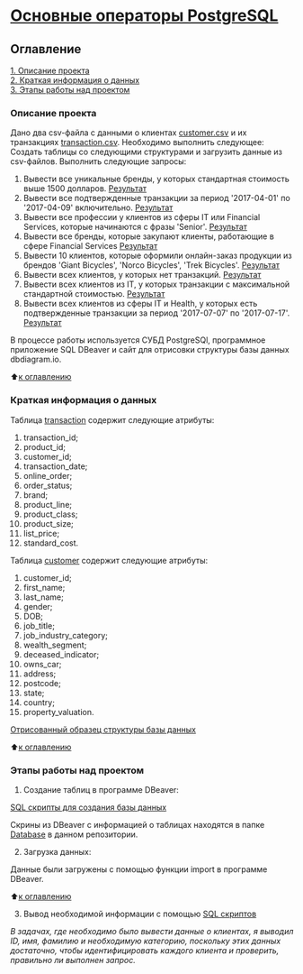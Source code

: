 # [Основные операторы PostgreSQL](https://github.com/Ursekov/SQL-for-MIPT)

## Оглавление  
[1. Описание проекта](https://github.com/Ursekov/SQL-for-MIPT?tab=readme-ov-file#%D0%BE%D0%BF%D0%B8%D1%81%D0%B0%D0%BD%D0%B8%D0%B5-%D0%BF%D1%80%D0%BE%D0%B5%D0%BA%D1%82%D0%B0)  
[2. Краткая информация о данных](https://github.com/Ursekov/SQL-for-MIPT?tab=readme-ov-file#%D0%BA%D1%80%D0%B0%D1%82%D0%BA%D0%B0%D1%8F-%D0%B8%D0%BD%D1%84%D0%BE%D1%80%D0%BC%D0%B0%D1%86%D0%B8%D1%8F-%D0%BE-%D0%B4%D0%B0%D0%BD%D0%BD%D1%8B%D1%85)  
[3. Этапы работы над проектом](https://github.com/Ursekov/SQL-for-MIPT?tab=readme-ov-file#%D1%8D%D1%82%D0%B0%D0%BF%D1%8B-%D1%80%D0%B0%D0%B1%D0%BE%D1%82%D1%8B-%D0%BD%D0%B0%D0%B4-%D0%BF%D1%80%D0%BE%D0%B5%D0%BA%D1%82%D0%BE%D0%BC)  


### Описание проекта    
Дано два csv-файла с данными о клиентах [customer.csv]() и их транзакциях [transaction.csv]().
Необходимо выполнить следующее:
Создать таблицы со следующими структурами и загрузить данные из csv-файлов.
Выполнить следующие запросы:
1. Вывести все уникальные бренды, у которых стандартная стоимость выше 1500 долларов. [Результат]()
2. Вывести все подтвержденные транзакции за период '2017-04-01' по '2017-04-09' включительно. [Результат]()
3. Вывести все профессии у клиентов из сферы IT или Financial Services, которые начинаются с фразы 'Senior'. [Результат]()
4. Вывести все бренды, которые закупают клиенты, работающие в сфере Financial Services [Результат]()
5. Вывести 10 клиентов, которые оформили онлайн-заказ продукции из брендов 'Giant Bicycles', 'Norco Bicycles', 'Trek Bicycles'. [Результат]()
6. Вывести всех клиентов, у которых нет транзакций. [Результат]()
7. Вывести всех клиентов из IT, у которых транзакции с максимальной стандартной стоимостью. [Результат]()
8. Вывести всех клиентов из сферы IT и Health, у которых есть подтвержденные транзакции за период '2017-07-07' по '2017-07-17'. [Результат]()

В процессе работы используется СУБД PostgreSQl, программное приложение SQL DBeaver и  сайт для отрисовки структуры базы данных dbdiagram.io.

:arrow_up:[к оглавлению](https://github.com/Ursekov/SQL-for-MIPT?tab=readme-ov-file#%D0%BE%D0%B3%D0%BB%D0%B0%D0%B2%D0%BB%D0%B5%D0%BD%D0%B8%D0%B5)


### Краткая информация о данных
Таблица [transaction]() содержит следующие атрибуты:
1. transaction_id;
2. product_id;
3. customer_id;
4. transaction_date;
5. online_order;
6. order_status;
7. brand;
8. product_line;
9. product_class;
10. product_size;
11. list_price;
12. standard_cost.

Таблица [customer]() содержит следующие атрибуты:
1. customer_id;
2. first_name;
3. last_name;
4. gender;
5. DOB;
6. job_title;
7. job_industry_category;
8. wealth_segment;
9. deceased_indicator;
10. owns_car;
11. address;
12. postcode;
13. state;
14. country;
15. property_valuation.

[Отрисованный образец структуры базы данных](https://github.com/Ursekov/SQL-for-MIPT/blob/master/Scheme/V%201.pdf)


:arrow_up:[к оглавлению](https://github.com/Ursekov/SQL-for-MIPT?tab=readme-ov-file#%D0%BE%D0%B3%D0%BB%D0%B0%D0%B2%D0%BB%D0%B5%D0%BD%D0%B8%D0%B5)


### Этапы работы над проектом  
1. Создание таблиц в программе DBeaver:

[SQL скрипты для создания базы данных](https://github.com/Ursekov/SQL-for-MIPT/blob/master/SQL%20%D1%81%D0%BA%D1%80%D0%B8%D0%BF%D1%82%20%D0%A3%D1%80%D1%81%D0%B5%D0%BA%D0%BE%D0%B2%20%D0%90%D0%90.txt)

Скрины из DBeaver с информацией о таблицах находятся в папке [Database](https://github.com/Ursekov/SQL-for-MIPT/tree/master/Results) в данном репозитории.

2. Загрузка данных:

Данные были загружены с помощью функции import в программе DBeaver.

:arrow_up:[к оглавлению](https://github.com/Ursekov/SQL-for-MIPT?tab=readme-ov-file#%D0%BE%D0%B3%D0%BB%D0%B0%D0%B2%D0%BB%D0%B5%D0%BD%D0%B8%D0%B5)

3. Вывод необходимой информации с помощью [SQL скриптов]()

*В задачах, где необходимо было вывести данные о клиентах, я выводил ID, имя, фамилию и необходимую категорию, поскольку этих данных достаточно, чтобы идентифицировать каждого клиента и проверить, правильно ли выполнен запрос.*


